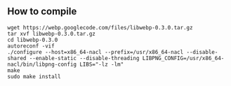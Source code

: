 How to compile
----

	wget https://webp.googlecode.com/files/libwebp-0.3.0.tar.gz
	tar xvf libwebp-0.3.0.tar.gz
	cd libwebp-0.3.0
	autoreconf -vif
	./configure --host=x86_64-nacl --prefix=/usr/x86_64-nacl --disable-shared --enable-static --disable-threading LIBPNG_CONFIG=/usr/x86_64-nacl/bin/libpng-config LIBS="-lz -lm"
	make
	sudo make install

